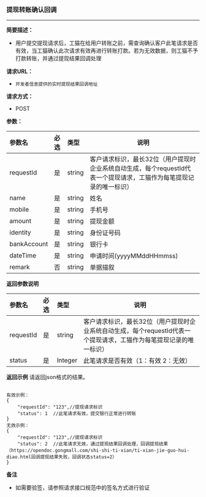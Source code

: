 ### 提现转账确认回调

---

**简要描述：**

* 用户提交提现请求后，工猫在给用户转账之前，需查询确认客户此笔请求是否有效，当工猫确认此次请求有效再进行转账打款。若为无效数据，则工猫不予打款转账，并通过提现结果回调处理

**请求URL：**

* `开发者信息提供的实时提现结果回调地址`

**请求方式：**

* POST 

**参数：**

| 参数名 | 必选 | 类型 | 说明 |
| :--- | :--- | :--- | --- |
| requestId | 是 | string | 客户请求标识，最长32位（用户提现时企业系统自动生成，每个requestId代表一个提现请求，工猫作为每笔提现记录的唯一标识） |
| name | 是 | string | 姓名 |
| mobile | 是 | string | 手机号 |
| amount | 是 | string | 提现金额 |
| identity | 是 | string | 身份证号码 |
| bankAccount | 是 | string | 银行卡 |
| dateTime | 是 | string | 申请时间\(yyyyMMddHHmmss\) |
| remark | 否 | string | 单据描叙 |

**返回参数说明**

| 参数名 | 必选 | 类型 | 说明 |
| :--- | :--- | :--- | --- |
| requestId | 是 | string | 客户请求标识，最长32位（用户提现时企业系统自动生成，每个requestId代表一个提现请求，工猫作为每笔提现记录的唯一标识） |
| status | 是 | Integer| 此笔请求是否有效（1：有效  2：无效） |

**返回示例**
请返回json格式的结果。

```

有效示例：
{
	"requestId": "123",//提现请求标识
	"status": 1  //此笔请求有效，提交银行正常进行转账 
}
无效示例：
{
	"requestId": "123",//提现请求标识
	"status": 2  //此笔请求无效，通过提现结果回调处理，回调提现结果（https://opendoc.gongmall.com/shi-shi-ti-xian/ti-xian-jie-guo-hui-diao.html回调提现结果失败，回调状态status=2）
}

```


**备注**

* 如需要验签，请参照请求接口规范中的签名方式进行验证




